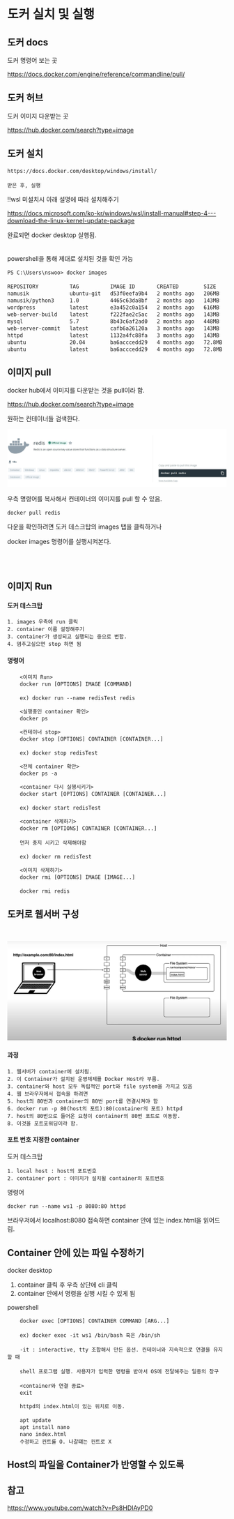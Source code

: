 # 도커 실치 및 실행 

## 도커 docs

도커 명령어 보는 곳

https://docs.docker.com/engine/reference/commandline/pull/

## 도커 허브

도커 이미지 다운받는 곳

https://hub.docker.com/search?type=image


## 도커 설치 

    https://docs.docker.com/desktop/windows/install/

    받은 후, 실행

!!wsl 미설치시 아래 설명에 따라 설치해주기

https://docs.microsoft.com/ko-kr/windows/wsl/install-manual#step-4---download-the-linux-kernel-update-package


완료되면 docker desktop 실행됨.
</br>
</br>
</br>
powershell을 통해 제대로 설치된 것을 확인 가능

```
PS C:\Users\nswoo> docker images

REPOSITORY          TAG          IMAGE ID       CREATED        SIZE
namusik             ubuntu-git   d53f0eefa9b4   2 months ago   206MB
namusik/python3     1.0          4465c63da8bf   2 months ago   143MB
wordpress           latest       e3a452c0a154   2 months ago   616MB
web-server-build    latest       f222fae2c5ac   2 months ago   143MB
mysql               5.7          8b43c6af2ad0   2 months ago   448MB
web-server-commit   latest       cafb6a26120a   3 months ago   143MB
httpd               latest       1132a4fc88fa   3 months ago   143MB
ubuntu              20.04        ba6acccedd29   4 months ago   72.8MB
ubuntu              latest       ba6acccedd29   4 months ago   72.8MB
```

## 이미지 pull

docker hub에서 이미지를 다운받는 것을 pull이라 함.

https://hub.docker.com/search?type=image

원하는 컨테이너들 검색한다.

![dockerhub](../images/docker/dockerhub.jpg)

우측 명령어를 복사해서 컨테이너의 이미지를 pull 할 수 있음.

```
docker pull redis
```

다운을 확인하려면 도커 데스크탑의 images 탭을 클릭하거나 

docker images 명령어를 실행시켜본다.

</br>
</br>

## 이미지 Run 

#### 도커 데스크탑 

    1. images 우측에 run 클릭
    2. container 이름 설정해주기
    3. container가 생성되고 실행되는 중으로 변함.
    4. 멈추고싶으면 stop 하면 됨

#### 명령어
```
    <이미지 Run>
    docker run [OPTIONS] IMAGE [COMMAND]

    ex) docker run --name redisTest redis
```
```
    <실행중인 container 확인>
    docker ps
```
```
    <컨테이너 stop>
    docker stop [OPTIONS] CONTAINER [CONTAINER...]

    ex) docker stop redisTest
```
```
    <전체 container 확안>
    docker ps -a
```
```
    <container 다시 실행시키기>
    docker start [OPTIONS] CONTAINER [CONTAINER...]
    
    ex) docker start redisTest
```
```
    <container 삭제하기>
    docker rm [OPTIONS] CONTAINER [CONTAINER...]

    먼저 중지 시키고 삭제해야함

    ex) docker rm redisTest
```
``` 
    <이미지 삭제하기>
    docker rmi [OPTIONS] IMAGE [IMAGE...]

    docker rmi redis
```

## 도커로 웹서버 구성
</br>

![dockerhost](../images/docker/dockerhost.png)

#### 과정 

    1. 웹서버가 container에 설치됨.
    2. 이 Container가 설치된 운영체제를 Docker Host라 부름. 
    3. container와 host 모두 독립적인 port와 file system을 가지고 있음
    4. 웹 브라우저에서 접속을 하려면 
    5. host의 80번과 container의 80번 port를 연결시켜야 함
    6. docker run -p 80(host의 포트):80(container의 포트) httpd
    7. host의 80번으로 들어온 요청이 container의 80번 포트로 이동함.
    8. 이것을 포트포워딩이라 함.

#### 포트 번호 지정한 container

도커 데스크탑

    1. local host : host의 포트번호
    2. container port : 이미지가 설치될 container의 포트번호

명령어

    docker run --name ws1 -p 8080:80 httpd

브라우저에서 localhost:8080 접속하면 container 안에 있는 index.html을 읽어드림.

## Container 안에 있는 파일 수정하기 

docker desktop 

1. container 클릭 후 우측 상단에 cli 클릭
2. container 안에서 명령을 실행 시킬 수 있게 됨

powershell 

```
    docker exec [OPTIONS] CONTAINER COMMAND [ARG...]

    ex) docker exec -it ws1 /bin/bash 혹은 /bin/sh

    -it : interactive, tty 조합해서 만든 옵션. 컨테이너와 지속적으로 연결을 유지할 때

    shell 프로그램 실행. 사용자가 입력한 명령을 받아서 OS에 전달해주는 일종의 창구

    <container와 연결 종료>
    exit
```
```
    httpd의 index.html이 있는 위치로 이동.

    apt update
    apt install nano
    nano index.html 
    수정하고 컨트롤 O. 나갈떄는 컨트로 X
```

## Host의 파일을 Container가 반영할 수 있도록 


   

## 참고

https://www.youtube.com/watch?v=Ps8HDIAyPD0
